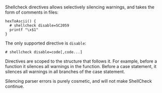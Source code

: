 Shellcheck directives allows selectively silencing warnings, and takes the form of comments in files:

    hexToAscii() {
      # shellcheck disable=SC2059
      printf "\x$1"
    }

The only supported directive is `disable`:

    # shellcheck disable=code[,code...]

Directives are scoped to the structure that follows it. For example, before a function it silences all warnings in the function. Before a case statement, it silences all warnings in all branches of the case statement.

Silencing parser errors is purely cosmetic, and will not make ShellCheck continue.